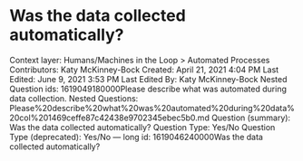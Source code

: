 # Was the data collected automatically?

Context layer: Humans/Machines in the Loop > Automated Processes
Contributors: Katy McKinney-Bock
Created: April 21, 2021 4:04 PM
Last Edited: June 9, 2021 3:53 PM
Last Edited By: Katy McKinney-Bock
Nested Question ids: 1619049180000Please describe what was automated during data collection.
Nested Questions: Please%20describe%20what%20was%20automated%20during%20data%20col%201469ceffe87c42438e9702345ebec5b0.md
Question (summary): Was the data collected automatically? 
Question Type: Yes/No
Question Type (deprecated): Yes/No — long
id: 1619046240000Was the data collected automatically?
